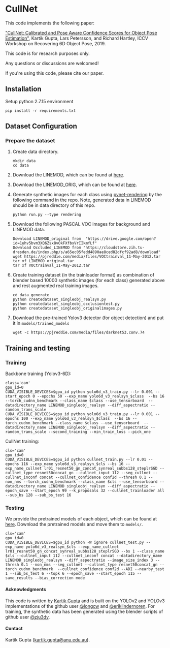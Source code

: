 CullNet
=======

This code implements the following paper:

["CullNet: Calibrated and Pose Aware Confidence Scores for Object Pose Estimation"](https://arxiv.org/pdf/1909.13476.pdf),
Kartik Gupta, Lars Petersson, and Richard Hartley,
ICCV Workshop on Recovering 6D Object Pose, 2019.

This code is for research purposes only.

Any questions or discussions are welcomed!

If you're using this code, please cite our paper.


## Installation

Setup python 2.7.15 environment
```
pip install -r requirements.txt
```

## Dataset Configuration

### Prepare the dataset

1. Create data directory.

    ```
    mkdir data
    cd data
    ```

2. Download the LINEMOD, which can be found at [here](https://zjueducn-my.sharepoint.com/personal/pengsida_zju_edu_cn/_layouts/15/onedrive.aspx?id=%2Fpersonal%2Fpengsida%5Fzju%5Fedu%5Fcn%2FDocuments%2Fpvnet%2FLINEMOD%2Etar%2Egz&parent=%2Fpersonal%2Fpengsida%5Fzju%5Fedu%5Fcn%2FDocuments%2Fpvnet).

3. Download the LINEMOD_ORIG, which can be found at [here](https://zjueducn-my.sharepoint.com/personal/pengsida_zju_edu_cn/_layouts/15/onedrive.aspx?id=%2Fpersonal%2Fpengsida%5Fzju%5Fedu%5Fcn%2FDocuments%2Fpvnet%2FLINEMOD%5FORIG%2Etar%2Egz&parent=%2Fpersonal%2Fpengsida%5Fzju%5Fedu%5Fcn%2FDocuments%2Fpvnet).

4. Generate synthetic images for each class using [pvnet-rendering](https://github.com/zju-3dv/pvnet-rendering) by the following command in the repo. Note, generated data in LINEMOD should be in data directory of this repo.

    ```
    python run.py --type rendering
    ```
5. Download the following PASCAL VOC images for background and LINEMOD data.

    ```
    Download LINEMOD_original from  "https://drive.google.com/open?id=1uhv5bvm3XQ6Zsx8vOkFXfbxVrIIkmfLf"
    Download Occluded_LINEMOD from "https://cloudstore.zih.tu-dresden.de/index.php/s/a65ec05fedd4890ae8ced82dfcf92ad8/download"
    wget https://pjreddie.com/media/files/VOCtrainval_11-May-2012.tar
    tar xf LINEMOD_original.tar
    tar xf VOCtrainval_11-May-2012.tar
    ```

6. Create training dataset (in the trainloader format) as combination of blender based 10000 synthetic images (for each class) generated above and rest augmented real training images.

    ```
    cd data_generate
    python createdataset_singleobj_realsyn.py
    python createdataset_singleobj_occlusiontest.py
    python createdataset_singleobj_originalimages.py
    ```
7. Download the pre-trained Yolov3 detector (for object detection) and put it in `models/trained_models`

   ```
   wget -c https://pjreddie.com/media/files/darknet53.conv.74
   ```

## Training and testing

### Training

Backbone training (Yolov3-6D):
```
class='cam'
gpu_id=0
CUDA_VISIBLE_DEVICES=$gpu_id python yolo6d_v3_train.py --lr 0.001 --start_epoch 0 --epochs 50 --exp_name yolo6d_v3_realsyn_$class  --bs 16 --torch_cudnn_benchmark --class_name $class --use_tensorboard  --datadirectory_name LINEMOD_singleobj_realsyn --diff_aspectratio --random_trans_scale
CUDA_VISIBLE_DEVICES=$gpu_id python yolo6d_v3_train.py --lr 0.001 --epochs 100 --exp_name yolo6d_v3_realsyn_$class  --bs 16 --torch_cudnn_benchmark --class_name $class --use_tensorboard  --datadirectory_name LINEMOD_singleobj_realsyn --diff_aspectratio --random_trans_scale --second_training --min_train_loss --pick_one 
```
CullNet training:
``` 
cls='cam'
gpu_id=0
CUDA_VISIBLE_DEVICES=$gpu_id python cullnet_train.py --lr 0.01 --epochs 116 --exp_name yolo6d_v3_realsyn_$cls --bs 16 --exp_name_cullnet lr01_resnet50_gn_concat_synreal_subbs128_steplrSGD --cullnet_type resnet50concat_gn --cullnet_input 112 --seg_cullnet --cullnet_inconf concat --cullnet_confidence conf2d --thresh 0.1 --non_nms --torch_cudnn_benchmark --class_name $cls --use_tensorboard --datadirectory_name LINEMOD_singleobj_realsyn --diff_aspectratio --epoch_save --start_epoch 99 --k_proposals 32 --cullnet_trainloader all --sub_bs 128 --sub_bs_test 16
```

### Testing

We provide the pretrained models of each object, which can be found at [here](https://drive.google.com/open?id=1OQ6Fn26FJrvJoz_lN_RJFbXudQ-cmlrN).
Download the pretrained models and move them to `models/`.

```
cls='cam'
gpu_id=0
CUDA_VISIBLE_DEVICES=$gpu_id python -W ignore cullnet_test.py --exp_name yolo6d_v3_realsyn_$cls --exp_name_cullnet lr01_resnet50_gn_concat_synreal_subbs128_steplrSGD --bs 1 --class_name $cls --cullnet_input 112 --cullnet_inconf concat --datadirectory_name LINEMOD_singleobj_realsyn --diff_aspectratio --image_size_index 3 --thresh 0.1 --non_nms --seg_cullnet --cullnet_type resnet50concat_gn --torch_cudnn_benchmark  --cullnet_confidence conf2d --ADI --nearby_test 1 --sub_bs_test 6 --topk 6 --epoch_save --start_epoch 115 --save_results --bias_correction mode
```

#### Acknowledgments
This code is written by [Kartik Gupta](https://cecs.anu.edu.au/people/kartik-gupta) and is built on the YOLOv2 and YOLOv3 implementations of the github user [@longcw](https://github.com/longcw) and [@eriklindernoren](https://github.com/eriklindernoren). For training, the synthetic data has been generated using the blender scripts of github user [@zju3dv](https://github.com/zju3dv). 


#### Contact
Kartik Gupta (kartik.gupta@anu.edu.au).

